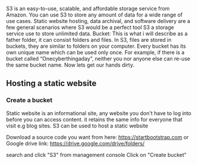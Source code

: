 S3 is an easy-to-use, scalable, and affordable storage service from Amazon. You can use S3 to store any amount of data for a wide range of use cases. Static website hosting, data archival, and software delivery are a few general scenarios where S3 would be a perfect tool S3 a storage service use to store unlimited data. Bucket: This is what i will describe as a father folder, it can consist folders and files. In S3, files are stored in buckets, they are similar to folders on your computer. Every bucket has its own unique name which can be used only once. For example, if there is a bucket called “Onecyberthingaday”, neither you nor anyone else can re-use the same bucket name. Now lets get our hands dirty.

## Hosting a static website
### Create a bucket
Static website is an informational site, any website you don't have to log into before you can access content. it retains the same info for everyone that visit e.g blog sites. S3 can be used to host a static website

Download a source code you want from here: https://startbootstrap.com or Google drive link: https://drive.google.com/drive/folders/

search and click  "S3" from management console
Click on "Create bucket"
